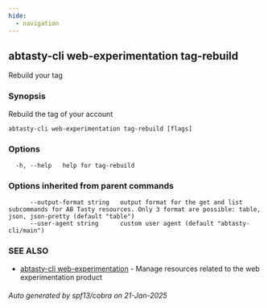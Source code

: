 ```yaml
---
hide:
  - navigation
---
```

## abtasty-cli web-experimentation tag-rebuild

Rebuild your tag

### Synopsis

Rebuild the tag of your account

```
abtasty-cli web-experimentation tag-rebuild [flags]
```

### Options

```
  -h, --help   help for tag-rebuild
```

### Options inherited from parent commands

```
      --output-format string   output format for the get and list subcommands for AB Tasty resources. Only 3 format are possible: table, json, json-pretty (default "table")
      --user-agent string      custom user agent (default "abtasty-cli/main")
```

### SEE ALSO

* [abtasty-cli web-experimentation](abtasty-cli_web-experimentation.md)	 - Manage resources related to the web experimentation product

###### Auto generated by spf13/cobra on 21-Jan-2025
